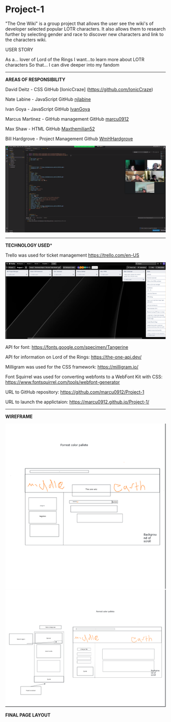 # Project-1

"The One Wiki" is a group project that allows the user see the wiki's of developer selected popular LOTR characters. It also allows them to research further by selecting gender and race to discover new characters and link to the characters wiki.
 
 USER STORY

 As a... lover of Lord of the Rings
 I want...to learn more about LOTR characters
 So that... I can dive deeper into my fandom

***

 **AREAS OF RESPONSIBILITY**

 David Deitz - CSS     GitHub  [IonicCraze] (https://github.com/IonicCraze)

 Nate Labine - JavaScript     GitHub [njlabine](https://github.com/njlabine)

 Ivan Goya - JavaScript    GitHub   [IvanGoya](https://github.com/IvanGoya)

 Marcus Martinez - GitHub management   GitHub  [marcu0912](https://github.com/marcu0912)

 Max Shaw - HTML   GitHub  [Maxthemilian52](https://github.com/Maxthemilian52)

 Bill Hardgrove - Project Management   Github  [WmHHardgrove](https://github.com/WmHHardgrove)

<img src="./assets/images/group_work.png" alt="Group 2 hard at work on CSS formating, not in picture Marcus Martinez" >


***

**TECHNOLOGY USED***

Trello was used for ticket management
https://trello.com/en-US


<img src="./assets/images/trello_kanban.png" alt="Trello Kanban fo group 2 example" >


API for font:
https://fonts.google.com/specimen/Tangerine

API for information on Lord of the Rings:
https://the-one-api.dev/

Milligram was used for the CSS framework:
https://milligram.io/

Font Squirrel was used for converting webfonts to a WebFont Kit with CSS:
https://www.fontsquirrel.com/tools/webfont-generator

URL to GitHub repository:
https://github.com/marcu0912/Project-1

URL to launch the applictaion:
https://marcu0912.github.io/Project-1/

***

**WIREFRAME**

<img src="./assets/images/wireframe_landing.png" alt="Landing Page Wireframe" >

<img src="./assets/images/wireframe_results.png" alt="Results Page Wireframe" >


**FINAL PAGE LAYOUT**
